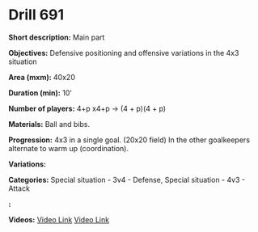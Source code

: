 # Drill 691

**Short description:**
Main part

**Objectives:**
Defensive positioning and offensive variations in the 4x3 situation

**Area (mxm):**
40x20

**Duration (min):**
10'

**Number of players:**
4+p x4+p -> (4 + p)(4 + p)

**Materials:**
Ball and bibs.

**Progression:**
4x3 in a single goal. (20x20 field) In the other goalkeepers alternate to warm up (coordination).

**Variations:**


**Categories:**
Special situation - 3v4 - Defense, Special situation - 4v3 - Attack

**:**


**Videos:**
[Video Link](https://www.youtube.com/embed/ZVU8BYOkmls)
[Video Link](https://www.youtube.com/embed/_2biPbbxIBI)

